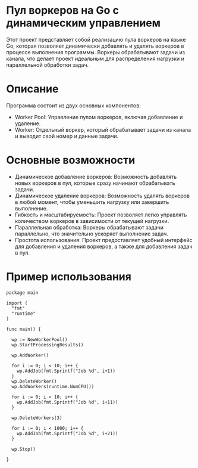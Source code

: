 # Пул воркеров на Go с динамическим управлением
Этот проект представляет собой реализацию пула воркеров на языке Go, которая позволяет динамически добавлять и удалять воркеров в процессе выполнения программы. Воркеры обрабатывают задачи из канала, что делает проект идеальным для распределения нагрузки и параллельной обработки задач.

# Описание
Программа состоит из двух основных компонентов:

- Worker Pool: Управление пулом воркеров, включая добавление и удаление.
- Worker: Отдельный воркер, который обрабатывает задачи из канала и выводит свой номер и данные задачи.

# Основные возможности
- Динамическое добавление воркеров: Возможность добавлять новых воркеров в пул, которые сразу начинают обрабатывать задачи.
- Динамическое удаление воркеров: Возможность удалять воркеров в любой момент, чтобы уменьшить нагрузку или завершить выполнение.
- Гибкость и масштабируемость: Проект позволяет легко управлять количеством воркеров в зависимости от текущей нагрузки.
- Параллельная обработка: Воркеры обрабатывают задачи параллельно, что значительно ускоряет выполнение задач.
- Простота использования: Проект предоставляет удобный интерфейс для добавления и удаления воркеров, а также для добавления задач в пул.

# Пример использования

     
    package main

    import (
      "fmt"
      "runtime"
    )
    
    func main() {
  
      wp := NewWorkerPool()
      wp.StartProcessingResults()
    
      wp.AddWorker()
    
      for i := 0; i < 10; i++ {
        wp.AddJob(fmt.Sprintf("Job %d", i+1))
      }
      wp.DeleteWorker()
      wp.AddWorkers(runtime.NumCPU())
    
      for i := 0; i < 10; i++ {
        wp.AddJob(fmt.Sprintf("Job %d", i+11))
      }
    
      wp.DeleteWorkers(3)
    
      for i := 0; i < 1000; i++ {
        wp.AddJob(fmt.Sprintf("Job %d", i+21))
      }
    
      wp.Stop()

    }
